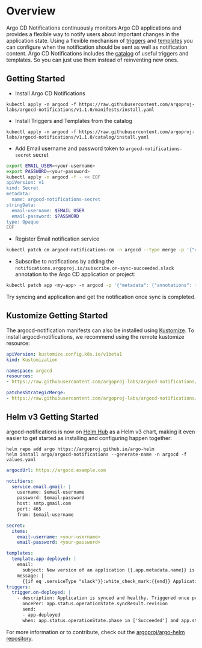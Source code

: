 # Overview

Argo CD Notifications continuously monitors Argo CD applications and provides a flexible way to notify
users about important changes in the application state. Using a flexible mechanism of
[triggers](./notifications/triggers.md) and [templates](./notifications/templates.md) you can configure when the notification should be sent as
well as notification content. Argo CD Notifications includes the [catalog](./notifications/catalog.md) of useful triggers and templates.
So you can just use them instead of reinventing new ones.

## Getting Started

* Install Argo CD Notifications

```
kubectl apply -n argocd -f https://raw.githubusercontent.com/argoproj-labs/argocd-notifications/v1.1.0/manifests/install.yaml
```

* Install Triggers and Templates from the catalog

```
kubectl apply -n argocd -f https://raw.githubusercontent.com/argoproj-labs/argocd-notifications/v1.1.0/catalog/install.yaml
```

* Add Email username and password token to `argocd-notifications-secret` secret

```bash
export EMAIL_USER=<your-username>
export PASSWORD=<your-password>
kubectl apply -n argocd -f - << EOF
apiVersion: v1
kind: Secret
metadata:
  name: argocd-notifications-secret
stringData:
  email-username: $EMAIL_USER
  email-password: $PASSWORD
type: Opaque
EOF
```

* Register Email notification service

```bash
kubectl patch cm argocd-notifications-cm -n argocd --type merge -p '{"data": {"service.email.gmail": "{ username: $email-username, password: $email-password, host: smtp.gmail.com, port: 465, from: $email-username }" }}'
```

* Subscribe to notifications by adding the `notifications.argoproj.io/subscribe.on-sync-succeeded.slack` annotation to the Argo CD application or project:

```bash
kubectl patch app <my-app> -n argocd -p '{"metadata": {"annotations": {"notifications.argoproj.io/subscribe.on-sync-succeeded.slack":"<my-channel>"}}}' --type merge
```

Try syncing and application and get the notification once sync is completed.

## Kustomize Getting Started

The argocd-notification manifests can also be installed using [Kustomize](https://kustomize.io/). To install
argocd-notifications, we recommend using the remote kustomize resource:

```yaml
apiVersion: kustomize.config.k8s.io/v1beta1
kind: Kustomization

namespace: argocd
resources:
- https://raw.githubusercontent.com/argoproj-labs/argocd-notifications/stable/manifests/install.yaml

patchesStrategicMerge:
- https://raw.githubusercontent.com/argoproj-labs/argocd-notifications/stable/catalog/install.yaml
```

## Helm v3 Getting Started

argocd-notifications is now on [Helm Hub](https://hub.helm.sh/charts/argo/argocd-notifications) as a Helm v3 chart, making it even easier to get started as
installing and configuring happen together:

```shell
helm repo add argo https://argoproj.github.io/argo-helm
helm install argo/argocd-notifications --generate-name -n argocd -f values.yaml
```

```yaml
argocdUrl: https://argocd.example.com

notifiers:
  service.email.gmail: |
    username: $email-username
    password: $email-password
    host: smtp.gmail.com
    port: 465
    from: $email-username

secret:
  items:
    email-username: <your-username>
    email-password: <your-password>

templates:
  template.app-deployed: |
    email:
      subject: New version of an application {{.app.metadata.name}} is up and running.
    message: |
      {{if eq .serviceType "slack"}}:white_check_mark:{{end}} Application {{.app.metadata.name}} is now running new version of deployments manifests.
triggers:
  trigger.on-deployed: |
    - description: Application is synced and healthy. Triggered once per commit.
      oncePer: app.status.operationState.syncResult.revision
      send:
      - app-deployed
      when: app.status.operationState.phase in ['Succeeded'] and app.status.health.status == 'Healthy'
```

For more information or to contribute, check out the [argoproj/argo-helm repository](https://github.com/argoproj/argo-helm/tree/master/charts/argocd-notifications).
